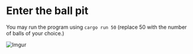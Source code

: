 # Enter the ball pit
You may run the program using `cargo run 50` (replace 50 with the number of balls of your choice.)

![Imgur](https://i.imgur.com/MosrPB3)
